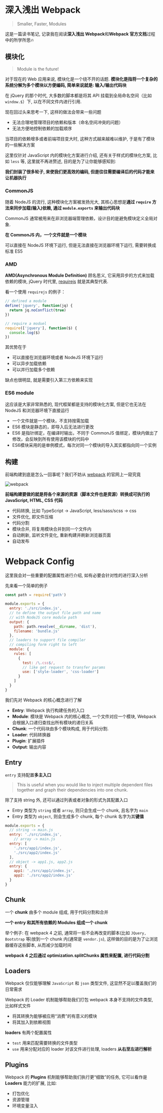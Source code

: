 # 深入浅出 Webpack

> Smaller, Faster,  Modules

这是一篇读书笔记, 记录我在阅读**深入浅出 Webpack**和**Webpack 官方文档**过程中的所学所思🔥


## 模块化

> Module is the future!

对于现在的 Web 应用来说, 模块化是一个绕不开的话题. **模块化是指将一个复杂的系统分解为多个模块以方便编码, 简单来说就是: 输入/输出代码块**

在 jQuery 的那个时代, 大多数的脚本都是将其 API 挂载到全局命名空间（比如 `window.$`）下, 以在不同文件内进行引用.

现在回过头来思考一下, 这样的做法会带来一些问题

- 无法合理地管理项目的依赖和版本（命名空间冲突的问题）
- 无法方便地控制依赖的加载顺序

当项目的依赖增多或者前端项目变大时, 这种方式越来越难以维护, 于是有了模块的一些解决方案

这里仅针对 JavaScript 内的模块化方案进行介绍, 还有关于样式的模块化方案, 比如 `less` 等, 这里就不再进赘述, 目的是为了让你能够感知到: 

**我们封装了很多轮子, 来使我们更高效的编码, 但是往往需要编译后的代码才能来让机器执行**

### CommonJS

随着 NodeJS 的流行, 这种模块化方案被发扬光大, 其核心思想是**通过 `require` 方法来同步加载(输入)依赖, 通过 `module.exports` 来输出代码块**

CommonJS 通常被用来在非浏览器端管理依赖，设计目的是避免模块定义全局对象.

**在 CommonJS 内，一个文件就是一个模块**

可以直接在 NodeJS 环境下运行, 但是无法直接在浏览器环境下运行, 需要转换成标准 ES5 


### AMD

**AMD(Asynchronous Module Definition)** 顾名思义, 它采用异步的方式来加载依赖的模块, jQuery 时代里, [requirejs](https://requirejs.org/) 就是其典型代表.

看一个使用 `requirejs` 的例子：

```javascript
// defined a module
define('jquery', function(jq) {
  return jq.noConflict(true)
})

// require a moduel
require(['jquery'], function($) {
  console.log($)
})
```

其优势在于

- 可以直接在浏览器环境或者 NodeJS 环境下运行
- 可以异步加载依赖
- 可以并行加载多个依赖

缺点也很明显, 就是需要引入第三方依赖来实现

### ES6 module

这应该是大家非常熟悉的, 现代框架都是支持的模块化方案, 但是它也无法在 NodeJS 和浏览器环境下直接运行

- 一个文件就是一个模块，不支持按需加载
- ES6 模块是静态的，即导入后无法进行更改
- ES6 是指针绑定，在编译时输出，不同于 CommonJS 值绑定，模块内做出了修改，会反映到所有使用该模块的代码中
- ES6模块采用的是单例模式，每次对同一个模块的导入其实都指向同一个实例


## 构建

前端构建到底是怎么一回事呢？我们不妨从 [webpack](https://www.webpackjs.com/) 的官网上一窥究竟

![webpack](../assets/webpack.png)

**前端构建要做的就是将各个来源的资源（脚本文件也是资源）转换成可执行的 JavaScript, HTML, CSS 代码**

- 代码转换, 比如 TypeScript -> JavaScript, less/sass/scss -> css
- 文件优化, 即文件压缩
- 代码分割
- 模块合并, 将复用模块合并到同一个文件内
- 自动刷新, 监听文件变化, 重新构建并刷新浏览器页面
- 自动发布

# Webpack Config

这里我会对一些重要的配置属性进行介绍, 如有必要会针对性的进行深入分析

先来看一个简单的例子

```javascript
const path = require('path')

module.exports = {
  entry: './src/index.js',
  // to define the output file path and name
  // with NodeJS core module path
  output: {
    path: path.resolve(__dirname, 'dist'),
    filename: 'bundle.js'
  },
  // loaders to support file compiler
  // compiling form right to left 
  module: {
    rules: [
      {
        test: /\.css$/,
        // like get request to transfer params
        use: ['style-loader', 'css-loader']
      }
    ]
  }
}
```



我们先对 Webpack 的核心概念进行了解

- **Entry**: Webpack 执行构建任务的入口
- **Module**: 模块是 Webpack 内的核心概念, 一个文件对应一个模块, Webpack 会根据入口递归查找出所有模块的递归关系
- **Chunk**: 一个代码块由多个模块构成, 用于代码分割.
- **Loader**: 代码转换器
- **Plugin**: 扩展插件
- **Output**: 输出内容



## Entry

`entry` 支持配置**多主入口**

> This is useful when you would like to inject multiple dependent files together and graph their dependencies into one chunk.

除了支持 string 外, 还可以通过列表或者对象的形式为其配置入口

- Entry 类型为 `string` 或者 `array`, 则只会生成一个 chunk, 且名字为 `main`
- Entry 类型为 `object`, 则会生成多个 chunk, 每个 chunk 名字为其**键值**

```javascript
module.exports = {
  // string -> main.js
  entry: './src/index.js',
	// array -> main.js
  entry: [
    './src/app1/index.js',
    './src/app2/index.js'
  ],
  // object -> app1.js, app2.js
  entry: {
    app1: './src/app1/index.js',
    app2: './src/app2/index.js'
  }
}
```





## Chunk

一个 **chunk** 由多个 module 组成, 用于代码分割和合并

**一个 entry 和其所有依赖的 Modules 组成一个 chunk**

举个例子: 在 webpack 4 之前, 通常将一些不会再改变的脚本(比如 `JQuery, Bootstrap` 等)放到一个 chunk 内(通常是 `vendor.js`), 这样做的目的是为了让浏览器缓存这些脚本, 从而减少加载时间

**webpack 4 之后通过 optimization.splitChunks 属性来配置, 进行代码分割**



## Loaders

Webpack 仅仅能够理解 `JavaScript` 和 `json` 类型文件, 这显然不足以覆盖我们的日常需求

Webpack 的 Loader 机制能够帮助我们打包 webpack 本身不支持的文件类型, 比如样式文件

- 将其转换为能够被应用“消费”的有意义的模块
- 将其加入到依赖视图

**loaders** 有两个配置属性

- `test` 用来匹配需要转换的文件类型
- `use` 用来分配对应的 loader 对该文件进行处理, loaders **从右至左进行解析**



## Plugins

Webpack 的 **Plugins** 机制能够帮助我们执行更“细致”的任务, 它可以看作是 **Loaders** 能力的扩展, 比如:

- 打包优化
- 资源管理
- 环境变量注入



